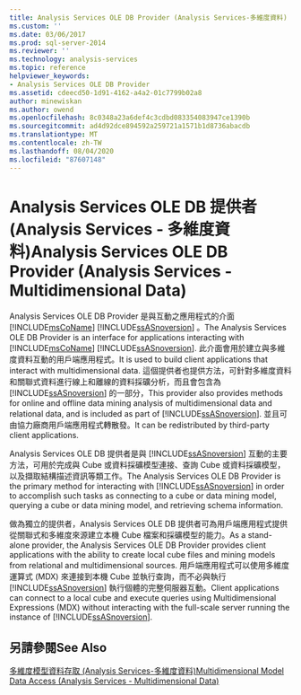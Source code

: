 ```yaml
---
title: Analysis Services OLE DB Provider (Analysis Services-多維度資料) |Microsoft Docs
ms.custom: ''
ms.date: 03/06/2017
ms.prod: sql-server-2014
ms.reviewer: ''
ms.technology: analysis-services
ms.topic: reference
helpviewer_keywords:
- Analysis Services OLE DB Provider
ms.assetid: cdeecd50-1d91-4162-a4a2-01c7799b02a8
author: minewiskan
ms.author: owend
ms.openlocfilehash: 8c0348a23a6def4c3cdbd083354083947ce1390b
ms.sourcegitcommit: ad4d92dce894592a259721a1571b1d8736abacdb
ms.translationtype: MT
ms.contentlocale: zh-TW
ms.lasthandoff: 08/04/2020
ms.locfileid: "87607148"
---
```

# <a name="analysis-services-ole-db-provider-analysis-services---multidimensional-data"></a><span data-ttu-id="8ac46-102">Analysis Services OLE DB 提供者 (Analysis Services - 多維度資料)</span><span class="sxs-lookup"><span data-stu-id="8ac46-102">Analysis Services OLE DB Provider (Analysis Services - Multidimensional Data)</span></span>
  <span data-ttu-id="8ac46-103">Analysis Services OLE DB Provider 是與互動之應用程式的介面 [!INCLUDE[msCoName](../../includes/msconame-md.md)] [!INCLUDE[ssASnoversion](../../includes/ssasnoversion-md.md)] 。</span><span class="sxs-lookup"><span data-stu-id="8ac46-103">The Analysis Services OLE DB Provider is an interface for applications interacting with [!INCLUDE[msCoName](../../includes/msconame-md.md)] [!INCLUDE[ssASnoversion](../../includes/ssasnoversion-md.md)].</span></span> <span data-ttu-id="8ac46-104">此介面會用於建立與多維度資料互動的用戶端應用程式。</span><span class="sxs-lookup"><span data-stu-id="8ac46-104">It is used to build client applications that interact with multidimensional data.</span></span> <span data-ttu-id="8ac46-105">這個提供者也提供方法，可針對多維度資料和關聯式資料進行線上和離線的資料採礦分析，而且會包含為 [!INCLUDE[ssASnoversion](../../includes/ssasnoversion-md.md)] 的一部分，</span><span class="sxs-lookup"><span data-stu-id="8ac46-105">This provider also provides methods for online and offline data mining analysis of multidimensional data and relational data, and is included as part of [!INCLUDE[ssASnoversion](../../includes/ssasnoversion-md.md)].</span></span> <span data-ttu-id="8ac46-106">並且可由協力廠商用戶端應用程式轉散發。</span><span class="sxs-lookup"><span data-stu-id="8ac46-106">It can be redistributed by third-party client applications.</span></span>  
  
 <span data-ttu-id="8ac46-107">Analysis Services OLE DB 提供者是與 [!INCLUDE[ssASnoversion](../../includes/ssasnoversion-md.md)] 互動的主要方法，可用於完成與 Cube 或資料採礦模型連接、查詢 Cube 或資料採礦模型，以及擷取結構描述資訊等類工作。</span><span class="sxs-lookup"><span data-stu-id="8ac46-107">The Analysis Services OLE DB Provider is the primary method for interacting with [!INCLUDE[ssASnoversion](../../includes/ssasnoversion-md.md)] in order to accomplish such tasks as connecting to a cube or data mining model, querying a cube or data mining model, and retrieving schema information.</span></span>  
  
 <span data-ttu-id="8ac46-108">做為獨立的提供者，Analysis Services OLE DB 提供者可為用戶端應用程式提供從關聯式和多維度來源建立本機 Cube 檔案和採礦模型的能力。</span><span class="sxs-lookup"><span data-stu-id="8ac46-108">As a stand-alone provider, the Analysis Services OLE DB Provider provides client applications with the ability to create local cube files and mining models from relational and multidimensional sources.</span></span> <span data-ttu-id="8ac46-109">用戶端應用程式可以使用多維度運算式 (MDX) 來連接到本機 Cube 並執行查詢，而不必與執行 [!INCLUDE[ssASnoversion](../../includes/ssasnoversion-md.md)] 執行個體的完整伺服器互動。</span><span class="sxs-lookup"><span data-stu-id="8ac46-109">Client applications can connect to a local cube and execute queries using Multidimensional Expressions (MDX) without interacting with the full-scale server running the instance of [!INCLUDE[ssASnoversion](../../includes/ssasnoversion-md.md)].</span></span>  
  
## <a name="see-also"></a><span data-ttu-id="8ac46-110">另請參閱</span><span class="sxs-lookup"><span data-stu-id="8ac46-110">See Also</span></span>  
 [<span data-ttu-id="8ac46-111">多維度模型資料存取 &#40;Analysis Services-多維度資料&#41;</span><span class="sxs-lookup"><span data-stu-id="8ac46-111">Multidimensional Model Data Access &#40;Analysis Services - Multidimensional Data&#41;</span></span>](../multidimensional-models/mdx/multidimensional-model-data-access-analysis-services-multidimensional-data.md)  
  
  
